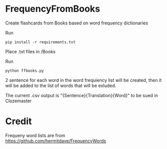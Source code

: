 # FrequencyFromBooks
Create flashcards from Books based on word frequency dictionaries 



Run
```
pip install -r requirements.txt
```

Place .txt files in /Books

Run
```
python ffbooks.py
```
2 sentence for each word in the word frequiency list will be created, then it will be added to the list of words that will be exluded.

The current .csv output is "{Sentence}{Translation}{Word}" to be sued in Clozemaster

# Credit
Frequeny word lists are from https://github.com/hermitdave/FrequencyWords
